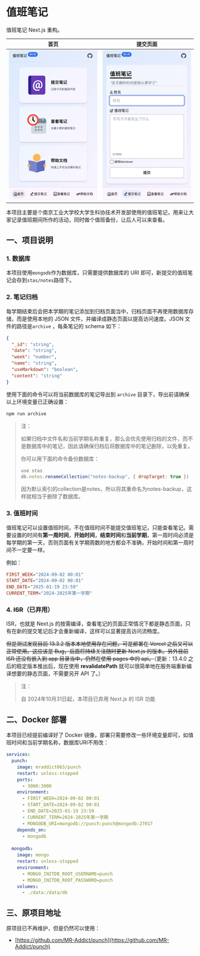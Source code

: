 # 值班笔记

值班笔记 Next.js 重构。

|           首页           |         提交页面         |
| :----------------------: | :----------------------: |
| ![home](images/home.jpg) | ![form](images/form.jpg) |

本项目主要是个南京工业大学校大学生科协技术开发部使用的值班笔记，用来让大家记录值班期间所作的活动，同时做个值班备份，让后人可以来查看。

## 一、项目说明

### 1. 数据库

本项目使用`mongodb`作为数据库，只需要提供数据库的 URI 即可，新提交的值班笔记会存到`stas/notes`路径下。

### 2. 笔记归档

每学期结束后会把本学期的笔记添加到归档页面当中，归档页面不再使用数据库存储，而是使用本地的 JSON 文件，并编译成静态页面以提高访问速度。JSON 文件的路径是`archive` ，每条笔记的 schema 如下：

```json
{
  "_id": "string",
  "date": "string",
  "week": "number",
  "name": "string",
  "useMarkdown": "boolean",
  "content": "string"
}
```

使用下面的命令可以将当前数据库的笔记导出到 `archive` 目录下，导出前请确保以上环境变量已正确设置：

```bash
npm run archive
```

> 注：
>
> 如果归档中文件名和当前学期名称重复，那么会优先使用归档的文件，而不是数据库中的笔记，因此请确保归档后将数据库中的笔记删除，以免重复。
>
> 你可以用下面的命令备份数据库：
>
> ```js
> use stas
> db.notes.renameCollection("notes-backup", { dropTarget: true })
> ```
>
> 因为默认索引的collection是notes，所以将其重命名为notes-backup，这样就相当于删除了数据库。

### 3. 值班时间

值班笔记可以设置值班时间，不在值班时间不能提交值班笔记，只能查看笔记。需要设置的时间有**第一周时间**，**开始时间**，**结束时间**和**当前学期**，第一周时间必须是每学期的第一天，否则页面有关学期周数的地方都会不准确，开始时间和第一周时间不一定要一样。

例如：

```conf
FIRST_WEEK="2024-09-02 00:01"
START_DATE="2024-09-02 00:01"
END_DATE="2025-01-19 23:59"
CURRENT_TERM="2024-2025年第一学期"
```

### 4. ~~ISR~~（已弃用）

ISR，也就是 Next.js 的按需编译，查看笔记的页面正常情况下都是静态页面，只有在新的提交笔记后才会重新编译，这样可以显著提高访问流畅度。

~~但是测试发现目前 13.3.2 版本本地使用存在问题，可是部署在 Vercel 之后又可以正常使用。这应该是 Bug，后面将持续关注随时更新 Next.js 的版本。另外目前 ISR 还没有嵌入到 app 目录当中，仍然在使用 pages 中的 api。~~（更新：13.4.0 之后的稳定版本推出后，现在使用 **revalidatePath** 就可以很简单地在服务端重新编译想要的静态页面，不需要另开 API 了。）

> 注：
>
> 自 2024年10月31日起，本项目已弃用 Next.js 的 ISR 功能

## 二、Docker 部署

本项目已经提前编译好了 Docker 镜像，部署只需要修改一些环境变量即可，如值班时间和当前学期名称，数据库URI不用改：

```yaml
services:
  punch:
    image: mraddict063/punch
    restart: unless-stopped
    ports:
      - 3000:3000
    environment:
      - FIRST_WEEK=2024-09-02 00:01
      - START_DATE=2024-09-02 00:01
      - END_DATE=2025-01-19 23:59
      - CURRENT_TERM=2024-2025年第一学期
      - MONGODB_URI=mongodb://punch:punch@mongodb:27017
    depends_on:
      - mongodb

  mongodb:
    image: mongo
    restart: unless-stopped
    environment:
      - MONGO_INITDB_ROOT_USERNAME=punch
      - MONGO_INITDB_ROOT_PASSWORD=punch
    volumes:
      - ./data:/data/db
```

## 三、原项目地址

原项目已不再维护，但是仍然可以使用：

- [https://github.com/MR-Addict/punch](https://github.com/MR-Addict/punch)
